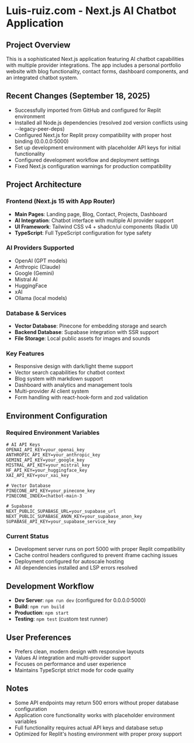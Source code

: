 # Luis-ruiz.com - Next.js AI Chatbot Application

## Project Overview
This is a sophisticated Next.js application featuring AI chatbot capabilities with multiple provider integrations. The app includes a personal portfolio website with blog functionality, contact forms, dashboard components, and an integrated chatbot system.

## Recent Changes (September 18, 2025)
- Successfully imported from GitHub and configured for Replit environment
- Installed all Node.js dependencies (resolved zod version conflicts using --legacy-peer-deps)
- Configured Next.js for Replit proxy compatibility with proper host binding (0.0.0.0:5000)
- Set up development environment with placeholder API keys for initial functionality
- Configured development workflow and deployment settings
- Fixed Next.js configuration warnings for production compatibility

## Project Architecture

### Frontend (Next.js 15 with App Router)
- **Main Pages**: Landing page, Blog, Contact, Projects, Dashboard
- **AI Integration**: Chatbot interface with multiple AI provider support
- **UI Framework**: Tailwind CSS v4 + shadcn/ui components (Radix UI)
- **TypeScript**: Full TypeScript configuration for type safety

### AI Providers Supported
- OpenAI (GPT models)
- Anthropic (Claude)
- Google (Gemini)
- Mistral AI
- HuggingFace
- xAI
- Ollama (local models)

### Database & Services
- **Vector Database**: Pinecone for embedding storage and search
- **Backend Database**: Supabase integration with SSR support
- **File Storage**: Local public assets for images and sounds

### Key Features
- Responsive design with dark/light theme support
- Vector search capabilities for chatbot context
- Blog system with markdown support
- Dashboard with analytics and management tools
- Multi-provider AI client system
- Form handling with react-hook-form and zod validation

## Environment Configuration

### Required Environment Variables
```
# AI API Keys
OPENAI_API_KEY=your_openai_key
ANTHROPIC_API_KEY=your_anthropic_key
GEMINI_API_KEY=your_google_key
MISTRAL_API_KEY=your_mistral_key
HF_API_KEY=your_huggingface_key
XAI_API_KEY=your_xai_key

# Vector Database
PINECONE_API_KEY=your_pinecone_key
PINECONE_INDEX=chatbot-main-3

# Supabase
NEXT_PUBLIC_SUPABASE_URL=your_supabase_url
NEXT_PUBLIC_SUPABASE_ANON_KEY=your_supabase_anon_key
SUPABASE_API_KEY=your_supabase_service_key
```

### Current Status
- Development server runs on port 5000 with proper Replit compatibility
- Cache control headers configured to prevent iframe caching issues
- Deployment configured for autoscale hosting
- All dependencies installed and LSP errors resolved

## Development Workflow
- **Dev Server**: `npm run dev` (configured for 0.0.0.0:5000)
- **Build**: `npm run build`
- **Production**: `npm start`
- **Testing**: `npm test` (custom test runner)

## User Preferences
- Prefers clean, modern design with responsive layouts
- Values AI integration and multi-provider support
- Focuses on performance and user experience
- Maintains TypeScript strict mode for code quality

## Notes
- Some API endpoints may return 500 errors without proper database configuration
- Application core functionality works with placeholder environment variables
- Full functionality requires actual API keys and database setup
- Optimized for Replit's hosting environment with proper proxy support